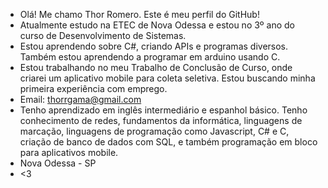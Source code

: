 - Olá! Me chamo Thor Romero. Este é meu perfil do GitHub!
- Atualmente estudo na ETEC de Nova Odessa e estou no 3º ano do curso de Desenvolvimento de Sistemas.
- Estou aprendendo sobre C#, criando APIs e programas diversos. Também estou aprendendo a programar em arduino usando C.
- Estou trabalhando no meu Trabalho de Conclusão de Curso, onde criarei um aplicativo mobile para coleta seletiva. Estou buscando minha primeira experiência com emprego.
- Email: thorrgama@gmail.com
- Tenho aprendizado em inglês intermediário e espanhol básico. Tenho conhecimento de redes, fundamentos da informática, linguagens de marcação, linguagens de programação como Javascript, C# e C, criação de banco de dados com SQL, e também programação em bloco para aplicativos mobile.
- Nova Odessa - SP
- <3

<!---
thorromero/thorromero is a ✨ special ✨ repository because its `README.md` (this file) appears on your GitHub profile.
You can click the Preview link to take a look at your changes.
--->
